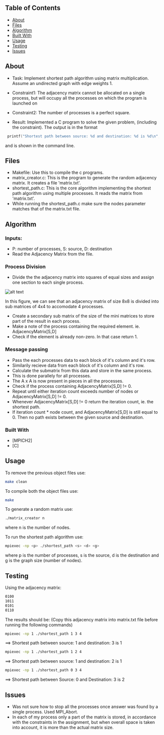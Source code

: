 
## Table of Contents


* [About](#about)
* [Files](#files)
* [Algorithm](#algorithm)
* [Built With](#built-with)
* [Usage](#usage)
* [Testing](#testing)
* [Issues](#issues)

## About

* Task: Implement shortest path algorithm using matrix multiplication. Assume an undirected
graph with edge weights 1.

* Constraint1: The adjacency matrix cannot be allocated on a single process, but will occupy all the
processes on which the program is launched on

* Constraint2: The number of processes is a perfect square.

* Result: Implemented a C program to solve the given problem, (including the constraint). The output is in the format 
```c
 printf("Shortest path between source: %d and destination: %d is %d\n", source, destination, shortest_path);
```
and is shown in the command line.


## Files
* Makefile: Use this to compile the c programs.
* matrix_creator.c: This is the program to generate the random adjacency matrix. It creates a file 'matrix.txt'.
* shortest_path.c: This is the core algorithm implementing the shortest path algorithm using multiple processes. It reads the matrix from 'matrix.txt'.
* While running the shortest_path.c make sure the nodes parameter matches that of the matrix.txt file.

## Algorithm

### Inputs: 
* P: number of processes, S: source, D: destination 
* Read the Adjacency Matrix from the file.

### Process Division

* Divide the the adjacency matrix into squares of equal sizes and assign one section to each single process.

![alt text](https://github.com/dheerajrox/Parallel_Computing_cs17b028/blob/main/images/process_node.png?raw=true)

In this figure, we can see that an adjacency matrix of size 8x8 is divided into sub matrices of 4x4 to accomodate 4 processes.


* Create a secondary sub matrix of the size of the mini matrices to store part of the result in each process.
* Make a note of the process containing the required element. ie. AdjacencyMatrix[S,D]
* Check if the element is already non-zero. In that case return 1.

### Message passing
* Pass the each processes data to each block of it's column and it's row.
* Similarily recieve data from each block of it's column and it's row.
* Calculate the submatrix from this data and store in the same process.
* This is done parallely for all processes.
* The A x A is now present in pieces in all the processes.
* Check if the process containing AdjacencyMatrix[S,D] != 0.
* Repeat until either iteration count exceeds number of nodes or AdjacencyMatrix[S,D] != 0. 
* Whenever AdjacencyMatrix[S,D] != 0 return the iteration count, ie. the shortest path.
* If iteration count * node count, and AdjacencyMatrix[S,D] is still equal to 0. Then no path exists between the given source and destination.

### Built With

* [MPICH2]
* [C]

## Usage

To remove the previous object files use:
```sh
make clean
```

To compile both the object files use:
```sh
make
```

To generate a random matrix use:
```sh
./matrix_creator n 
```
where n is the number of nodes.


To run the shortest path algorithm use:
```sh
mpiexec -np <p> ./shortest_path <s> <d> <g>
```
where p is the number of processes, s is the source, d is the destination and g is the graph size (number of nodes).


## Testing

Using the adjacency matrix: 

```sh
0100
1011
0101
0110
```


The results should be: 
(Copy this adjacency matrix into matrix.txt file before running the following commands)

```sh
mpiexec -np 1 ./shortest_path 1 3 4
```
==> Shortest path between source: 1 and destination: 3 is 1

```sh
mpiexec -np 1 ./shortest_path 1 2 4
```
==> Shortest path between source: 1 and destination: 2 is 1


```sh
mpiexec -np 1 ./shortest_path 0 3 4
```
==> Shortest path between Source: 0 and Destination: 3 is 2

## Issues

* Was not sure how to stop all the processes once answer was found by a single process. Used MPI_Abort.
* In each of my process only a part of the matrix is stored, in accordance with the constraints in the assignment, but when overall space is taken into account, it is more than the actual matrix size.


